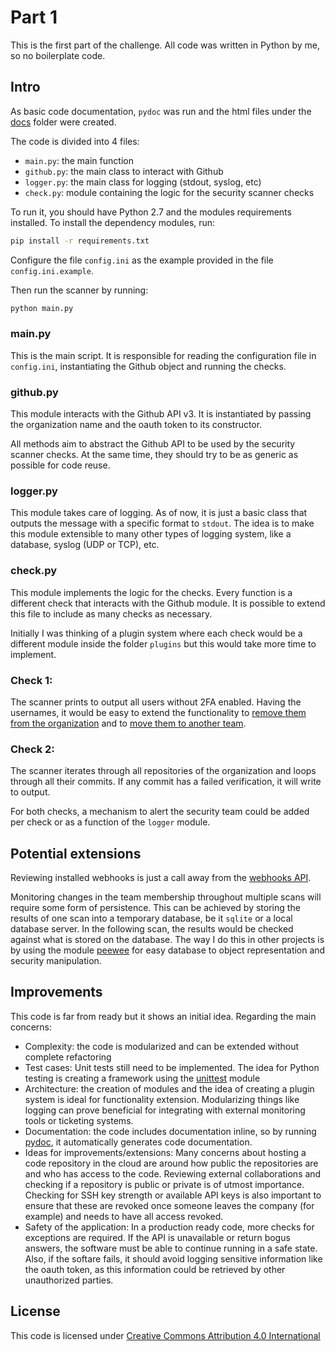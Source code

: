 # Part 1

This is the first part of the challenge. All code was written in Python by me, so no boilerplate code.

## Intro

As basic code documentation, `pydoc` was run and the html files under the [docs](./docs) folder were created.

The code is divided into 4 files:
* `main.py`: the main function
* `github.py`: the main class to interact with Github
* `logger.py`: the main class for logging (stdout, syslog, etc)
* `check.py`: module containing the logic for the security scanner checks

To run it, you should have Python 2.7 and the modules requirements installed. To install the dependency modules, run:

```bash
pip install -r requirements.txt
```

Configure the file `config.ini` as the example provided in the file `config.ini.example`.

Then run the scanner by running:

```bash
python main.py
```

### main.py

This is the main script. It is responsible for reading the configuration file in `config.ini`, instantiating the Github object and running the checks.

### github.py

This module interacts with the Github API v3. It is instantiated by passing the organization name and the oauth token to its constructor.

All methods aim to abstract the Github API to be used by the security scanner checks. At the same time, they should try to be as generic as possible for code reuse.

### logger.py

This module takes care of logging. As of now, it is just a basic class that outputs the message with a specific format to `stdout`. The idea is to make this module extensible to many other types of logging system, like a database, syslog (UDP or TCP), etc.

### check.py

This module implements the logic for the checks. Every function is a different check that interacts with the Github module. It is possible to extend this file to include as many checks as necessary.

Initially I was thinking of a plugin system where each check would be a different module inside the folder `plugins` but this would take more time to implement.

### Check 1:

The scanner prints to output all users without 2FA enabled. Having the usernames, it would be easy to extend the functionality to [remove them from the organization](https://developer.github.com/v3/orgs/members/#remove-a-member) and to [move them to another team](https://developer.github.com/v3/orgs/teams/#add-or-update-team-membership).

### Check 2:

The scanner iterates through all repositories of the organization and loops through all their commits. If any commit has a failed verification, it will write to output.

For both checks, a mechanism to alert the security team could be added per check or as a function of the `logger` module.

## Potential extensions

Reviewing installed webhooks is just a call away from the [webhooks API](https://developer.github.com/v3/orgs/hooks/#list-hooks).

Monitoring changes in the team membership throughout multiple scans will require some form of persistence. This can be achieved by storing the results of one scan into a temporary database, be it `sqlite` or a local database server. In the following scan, the results would be checked against what is stored on the database. The way I do this in other projects is by using the module [peewee](http://docs.peewee-orm.com/en/latest/) for easy database to object representation and security manipulation.

## Improvements

This code is far from ready but it shows an initial idea. Regarding the main concerns:

* Complexity: the code is modularized and can be extended without complete refactoring
* Test cases: Unit tests still need to be implemented. The idea for Python testing is creating a framework using the [unittest](https://docs.python.org/2/library/unittest.html) module
* Architecture: the creation of modules and the idea of creating a plugin system is ideal for functionality extension. Modularizing things like logging can prove beneficial for integrating with external monitoring tools or ticketing systems.
* Documentation: the code includes documentation inline, so by running [pydoc](https://en.wikipedia.org/wiki/Pydoc), it automatically generates code documentation.
* Ideas for improvements/extensions: Many concerns about hosting a code repository in the cloud are around how public the repositories are and who has access to the code. Reviewing external collaborations and checking if a repository is public or private is of utmost importance. Checking for SSH key strength or available API keys is also important to ensure that these are revoked once someone leaves the company (for example) and needs to have all access revoked.
* Safety of the application: In a production ready code, more checks for exceptions are required. If the API is unavailable or return bogus answers, the software must be able to continue running in a safe state. Also, if the softare fails, it should avoid logging sensitive information like the oauth token, as this information could be retrieved by other unauthorized parties.

## License

This code is licensed under [Creative Commons Attribution 4.0 International](https://creativecommons.org/licenses/by/4.0/)
